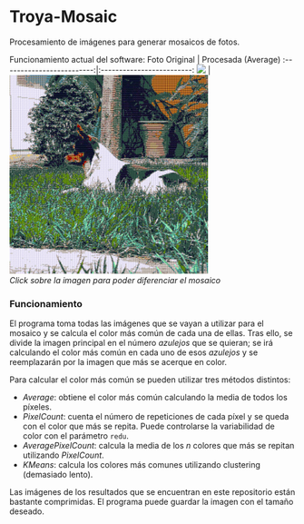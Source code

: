 # Troya-Mosaic
Procesamiento de imágenes para generar mosaicos de fotos.

Funcionamiento actual del software:
Foto Original            |  Procesada (Average)
:-------------------------:|:-------------------------:
<img src="images/troyita.png" width="350"/>  |  <img src="results/average/average.jpg" width="350"/></br>*Click sobre la imagen para poder diferenciar el mosaico*

### Funcionamiento
El programa toma todas las imágenes que se vayan a utilizar para el mosaico y se calcula el color más común de cada una de ellas. Tras ello, se divide la imagen principal en el número *azulejos* que se quieran; se irá calculando el color más común en cada uno de esos *azulejos* y se reemplazarán por la imagen que más se acerque en color.

Para calcular el color más común se pueden utilizar tres métodos distintos:
- *Average*: obtiene el color más común calculando la media de todos los píxeles.
- *PixelCount*: cuenta el número de repeticiones de cada píxel y se queda con el color que más se repita. Puede controlarse la variabilidad de color con el parámetro `redu`.
- *AveragePixelCount*: calcula la media de los *n* colores que más se repitan utilizando *PixelCount*.
- *KMeans*: calcula los colores más comunes utilizando clustering (demasiado lento).

Las imágenes de los resultados que se encuentran en este repositorio están bastante comprimidas. El programa puede guardar la imagen con el tamaño deseado.
